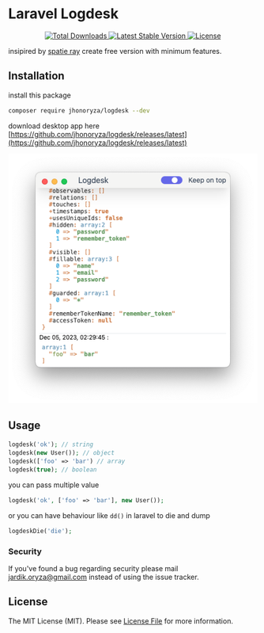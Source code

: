 # Laravel Logdesk

<p align="center">
    <a href="https://packagist.org/packages/jhonoryza/logdesk">
        <img src="https://poser.pugx.org/jhonoryza/logdesk/d/total.svg" alt="Total Downloads">
    </a>
    <a href="https://packagist.org/packages/jhonoryza/logdesk">
        <img src="https://poser.pugx.org/jhonoryza/logdesk/v/stable.svg" alt="Latest Stable Version">
    </a>
    <a href="https://packagist.org/packages/jhonoryza/logdesk">
        <img src="https://poser.pugx.org/jhonoryza/logdesk/license.svg" alt="License">
    </a>
</p>

insipired by [spatie ray](https://github.com/spatie/laravel-ray) create free version with minimum features.

## Installation

install this package

```bash
composer require jhonoryza/logdesk --dev
```

download desktop app here [https://github.com/jhonoryza/logdesk/releases/latest](https://github.com/jhonoryza/logdesk/releases/latest)

![image](./logdesk-2.png)

## Usage

```php
logdesk('ok'); // string
logdesk(new User()); // object
logdesk(['foo' => 'bar') // array
logdesk(true); // boolean
```

you can pass multiple value

```php
logdesk('ok', ['foo' => 'bar'], new User());
```

or you can have behaviour like `dd()` in laravel to die and dump

```php
logdeskDie('die');
```

### Security

If you've found a bug regarding security please mail [jardik.oryza@gmail.com](mailto:jardik.oryza@gmail.com) instead of using the issue tracker.

## License

The MIT License (MIT). Please see [License File](LICENSE.md) for more information.
